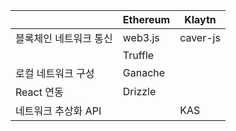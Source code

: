 |                        | Ethereum | Klaytn   |
|------------------------|----------|----------|
| 블록체인 네트워크 통신 | web3.js  | caver-js |
|                        | Truffle  |          |
| 로컬 네트워크 구성     | Ganache  |          |
| React 연동             | Drizzle  |          |
| 네트워크 추상화 API    |          | KAS      |
